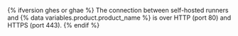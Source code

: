 {% ifversion ghes or ghae %}
The connection between self-hosted runners and {% data variables.product.product_name %} is over HTTP (port 80) and HTTPS (port 443).
{% endif %}